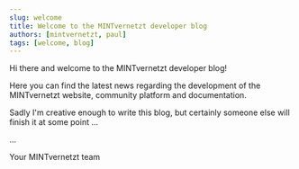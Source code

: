 ```yaml
---
slug: welcome
title: Welcome to the MINTvernetzt developer blog
authors: [mintvernetzt, paul]
tags: [welcome, blog]
---
```


Hi there and welcome to the MINTvernetzt developer blog!

Here you can find the latest news regarding the development of the MINTvernetzt website, community platform and documentation.

Sadly I'm creative enough to write this blog, but certainly someone else will finish it at some point ...

...

Your MINTvernetzt team
